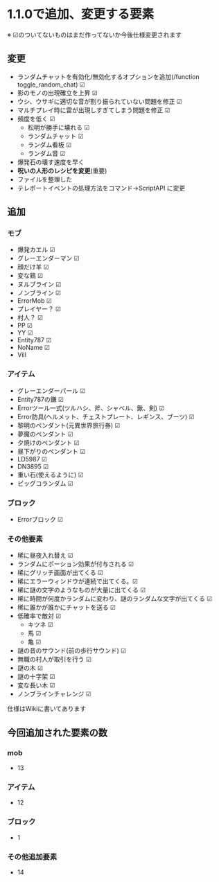 # 1.1.0で追加、変更する要素
※ ☑のついてないものはまだ作ってないか今後仕様変更されます
## 変更
- ランダムチャットを有効化/無効化するオプションを追加(/function toggle_random_chat) ☑
- 影のモノの出現確立を上昇 ☑
- ウシ、ウサギに適切な音が割り振られていない問題を修正 ☑
- マルチプレイ時に雷が出現しすぎてしまう問題を修正 ☑
- 頻度を低く ☑
  - 松明が勝手に壊れる ☑
  - ランダムチャット ☑
  - ランダム看板 ☑
  - ランダム音 ☑
- 爆発石の壊す速度を早く
- **呪いの人形のレシピを変更**(重要)
- ファイルを整理した
- テレポートイベントの処理方法をコマンド→ScriptAPI に変更
## 追加
### モブ
- 爆発カエル ☑
- グレーエンダーマン ☑
- 顔だけ羊 ☑
- 変な鶏 ☑
- ヌルブライン ☑
- ノンブライン ☑
- ErrorMob ☑
- プレイヤー？ ☑
- 村人？ ☑
- PP ☑
- YY ☑
- Entity787 ☑
- NoName ☑
- Vill
### アイテム
- グレーエンダーパール ☑
- Entity787の鎌 ☑
- Errorツール一式(ツルハシ、斧、シャベル、鍬、剣) ☑
- Error防具(ヘルメット、チェストプレート、レギンス、ブーツ) ☑
- 黎明のペンダント(元異世界旅行券) ☑
- 夢魔のペンダント ☑
- 夕焼けのペンダント ☑
- 昼下がりのペンダント ☑
- LD5987 ☑
- DN3895 ☑
- 重い石(使えるように) ☑
- ピッグコランダム ☑
### ブロック
- Errorブロック ☑
### その他要素
- 稀に昼夜入れ替え ☑
- ランダムにポーション効果が付与される ☑
- 稀にグリッチ画面が出てくる ☑
- 稀にエラーウィンドウが連続で出てくる。☑
- 稀に謎の文字のようなものが大量に出てくる ☑
- 稀に時間が何度かランダムに変わり、謎のランダムな文字が出てくる ☑
- 稀に誰かが誰かにチャットを送る ☑
- 低確率で敵対 ☑
  - キツネ ☑
  - 馬 ☑
  - 亀 ☑
- 謎の音のサウンド(前の歩行サウンド) ☑
- 無職の村人が取引を行う ☑
- 謎の木 ☑
- 謎の十字架 ☑
- 変な長い木 ☑
- ノンブラインチャレンジ ☑

仕様はWikiに書いてあります

## 今回追加された要素の数
### mob
- 13
### アイテム
- 12
### ブロック
- 1
### その他追加要素
- 14
